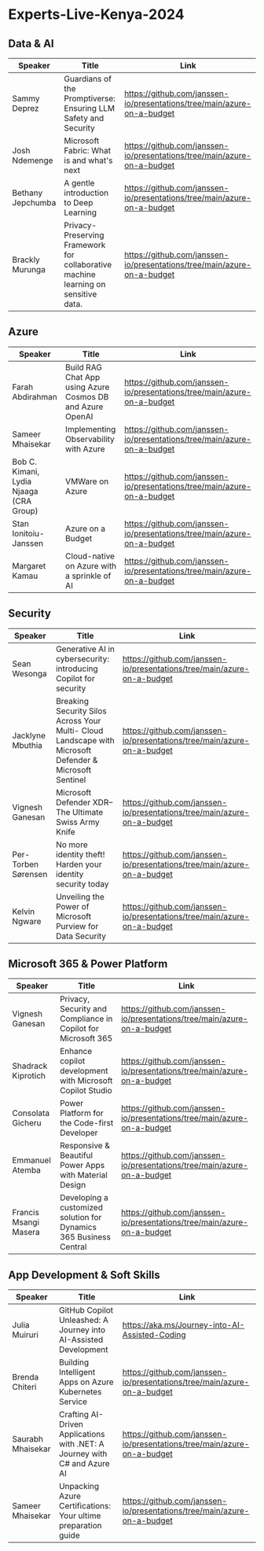 # Experts-Live-Kenya-2024

## Data & AI
| Speaker | Title | Link |
|---------|-------|------|
| Sammy Deprez | Guardians of the Promptiverse: Ensuring LLM Safety and Security | https://github.com/janssen-io/presentations/tree/main/azure-on-a-budget |
| Josh Ndemenge | Microsoft Fabric: What is and what's next | https://github.com/janssen-io/presentations/tree/main/azure-on-a-budget |
| Bethany Jepchumba | A gentle introduction to Deep Learning | https://github.com/janssen-io/presentations/tree/main/azure-on-a-budget |
| Brackly Murunga | Privacy-Preserving Framework for collaborative machine learning on sensitive data. | https://github.com/janssen-io/presentations/tree/main/azure-on-a-budget |
## Azure
| Speaker | Title | Link |
|---------|-------|------|
| Farah Abdirahman | Build RAG Chat App using Azure Cosmos DB and Azure OpenAI | https://github.com/janssen-io/presentations/tree/main/azure-on-a-budget |
| Sameer Mhaisekar | Implementing Observability with Azure | https://github.com/janssen-io/presentations/tree/main/azure-on-a-budget |
| Bob C. Kimani, Lydia Njaaga (CRA Group) | VMWare on Azure | https://github.com/janssen-io/presentations/tree/main/azure-on-a-budget |
| Stan Ionitoiu-Janssen | Azure on a Budget | https://github.com/janssen-io/presentations/tree/main/azure-on-a-budget |
| Margaret Kamau | Cloud-native on Azure with a sprinkle of AI | https://github.com/janssen-io/presentations/tree/main/azure-on-a-budget |

## Security
| Speaker | Title | Link |
|---------|-------|------|
| Sean Wesonga | Generative AI in cybersecurity: introducing Copilot for security | https://github.com/janssen-io/presentations/tree/main/azure-on-a-budget |
| Jacklyne Mbuthia | Breaking Security Silos Across Your Multi- Cloud Landscape with Microsoft Defender & Microsoft Sentinel | https://github.com/janssen-io/presentations/tree/main/azure-on-a-budget |
| Vignesh Ganesan | Microsoft Defender XDR– The Ultimate Swiss Army Knife | https://github.com/janssen-io/presentations/tree/main/azure-on-a-budget |
| Per-Torben Sørensen | No more identity theft! Harden your identity security today | https://github.com/janssen-io/presentations/tree/main/azure-on-a-budget |
| Kelvin Ngware | Unveiling the Power of Microsoft Purview for Data Security | https://github.com/janssen-io/presentations/tree/main/azure-on-a-budget |

## Microsoft 365 & Power Platform
| Speaker | Title | Link |
|---------|-------|------|
| Vignesh Ganesan | Privacy, Security and Compliance in Copilot for Microsoft 365 | https://github.com/janssen-io/presentations/tree/main/azure-on-a-budget |
| Shadrack Kiprotich | Enhance copilot development with Microsoft Copilot Studio | https://github.com/janssen-io/presentations/tree/main/azure-on-a-budget |
| Consolata Gicheru | Power Platform for the Code-first Developer | https://github.com/janssen-io/presentations/tree/main/azure-on-a-budget |
| Emmanuel Atemba | Responsive & Beautiful Power Apps with Material Design | https://github.com/janssen-io/presentations/tree/main/azure-on-a-budget |
| Francis Msangi Masera | Developing a customized solution for Dynamics 365 Business Central  | https://github.com/janssen-io/presentations/tree/main/azure-on-a-budget |

## App Development & Soft Skills
| Speaker | Title | Link |
|---------|-------|------|
| Julia Muiruri | GitHub Copilot Unleashed: A Journey into AI-Assisted Development | https://aka.ms/Journey-into-AI-Assisted-Coding |
| Brenda Chiteri | Building Intelligent Apps on Azure Kubernetes Service | https://github.com/janssen-io/presentations/tree/main/azure-on-a-budget |
| Saurabh Mhaisekar | Crafting AI-Driven Applications with .NET: A Journey with C# and Azure AI | https://github.com/janssen-io/presentations/tree/main/azure-on-a-budget |
| Sameer Mhaisekar | Unpacking Azure Certifications: Your ultime preparation guide | https://github.com/janssen-io/presentations/tree/main/azure-on-a-budget |
